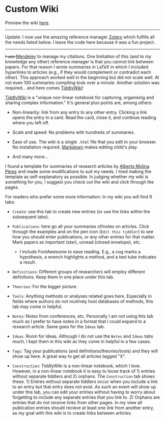 # Custom Wiki

Preview the wiki [here](http://htmlpreview.github.io/?https://github.com/FlorianWanders/tiddlywiki/blob/master/tiddlywiki.html). 

---

Update: I now use the amazing reference manager <a href="https://www.zotero.org/" target="_blank" title="Zotero">Zotero<a/> which fulfills all the needs listed below. I leave the code here because it was a fun project.

---

<span style="text-decoration:line-through">I use [Mendeley](https://www.mendeley.com) to manage my citations. One limitation of this (and to my knowledge any other) reference manager is that you cannot link between papers. <span> For that reason I wrote summaries in LaTeX in which I included hyperlinks to articles (e.g., if they would complement or contradict each other). This approach worked well in the beginning but did not scale well. At not even 100 summaries compiling took over a minute. Another solution was required... and here comes [TiddlyWiki](https://tiddlywiki.com/)!


[TiddlyWiki](https://tiddlywiki.com/) is a "unique non-linear notebook for capturing, organising and sharing complex information." It's general plus points are, among others: 

- Non-linearity: link from any entry to any other entry. Clicking a link opens the entry in a card. Read the card, close it, and continue reading where you left off. 

- Scale and speed: No problems with hundreds of summaries. 

- Ease of use. The wiki is a single `.html` file that you edit in your browser. No installation required. [Markdown](https://tiddlywiki.com/plugins/tiddlywiki/markdown) makes editing child's play.

- And many more...

I found a template for summaries of research articles by [Alberto Molina Pérez](http://tesis.tiddlyspot.com) and made some modifications to suit my needs. I tried making the template as self-explanatory as possible. In judging whether my wiki is something for you, I suggest you check out the wiki and click through the pages. 

For readers who prefer some more information: In my wiki you will find 9 tabs: 

- `Create`: use this tab to create new entries (or use the links within the subsequent tabs). 

- `Publications`: here go all your summaries of/notes on articles. Click through the examples and on the pen icon (`Edit this tiddler`) to see how you should enter publications, or any other entries for that matter. Mark papers as important (star), unread (closed envelope), etc. 

	- I include FontAwesome to ease reading. E.g., a cog marks a hypothesis, a wrench highlights a method, and a test tube indicates a result. 

- `Definitions`: Different groups of researchers will employ different definitions. Keep them in one place under this tab. 

- `Theories`: For the bigger picture. 

- `Tools`: Anything methods or analyses related goes here. Especially in fields where authors do not routinely host databases of methods, this tab may come in helpful. 

- `Notes`: Notes from conferences, etc. Personally I am not using this tab much as I prefer to have notes in a format that I could expand to a research article. Same goes for the `Ideas` tab. 

- `Ideas`. Room for ideas. Although I do not use the `Notes` and `Ideas` tabs much, I kept them in this wiki as they come in helpful in a few cases.

- `Tags`: Tag your publications (and definitions/theories/tools) and they will show up here. A great way to get all articles tagged "X". 

- `Construction`: TiddlyWiki is a non-linear notebook, which I love. However, in a non-linear notebook it is easy to loose track of 1) entries without separate tiddlers and 2) orphans. The `Construction` tab shows these. 1) Entires without separate tiddlers occur when you include a link to an entry but that entry does not exist. As such an event will show up under this tab, you can edit your entries without having to worry about forgetting to include any separate entries that you link to. 2) Orphans are entries that do not receive links from other pages. In my view all publication entries should recieve at least one link from another entry, as my goal with this wiki is to create links between articles. 































